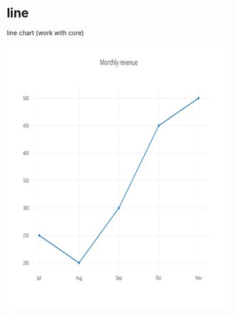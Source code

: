 # line
line chart (work with core)

[<img src="https://raw.githubusercontent.com/calcuis/line/master/Line.svg" width="800" height="600">](https://github.com/calcuis/line/blob/main/Line.svg)
